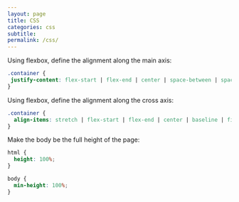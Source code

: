 ```yaml
---
layout: page
title: CSS
categories: css
subtitle:
permalink: /css/
---
```


Using flexbox, define the alignment along the main axis:

 ```css
.container {
  justify-content: flex-start | flex-end | center | space-between | space-around | space-evenly | start | end | left | right ... + safe | unsafe;
}
 ```

 Using flexbox, define the alignment along the cross axis:

```css
.container {
  align-items: stretch | flex-start | flex-end | center | baseline | first baseline | last baseline | start | end | self-start | self-end + ... safe | unsafe;
}
```

Make the body be the full height of the page:

```css
html {
  height: 100%;
}

body {
  min-height: 100%;
}
```